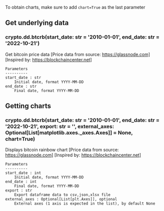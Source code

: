 To obtain charts, make sure to add `chart=True` as the last parameter

## Get underlying data 
### crypto.dd.btcrb(start_date: str = '2010-01-01', end_date: str = '2022-10-21')

Get bitcoin price data
    [Price data from source: https://glassnode.com]
    [Inspired by: https://blockchaincenter.net]

    Parameters
    ----------
    start_date : str
        Initial date, format YYYY-MM-DD
    end_date : str
        Final date, format YYYY-MM-DD

## Getting charts 
### crypto.dd.btcrb(start_date: str = '2010-01-01', end_date: str = '2022-10-21', export: str = '', external_axes: Optional[List[matplotlib.axes._axes.Axes]] = None, chart=True)

Displays bitcoin rainbow chart
    [Price data from source: https://glassnode.com]
    [Inspired by: https://blockchaincenter.net]

    Parameters
    ----------
    start_date : int
        Initial date, format YYYY-MM-DD
    end_date : int
        Final date, format YYYY-MM-DD
    export : str
        Export dataframe data to csv,json,xlsx file
    external_axes : Optional[List[plt.Axes]], optional
        External axes (1 axis is expected in the list), by default None
